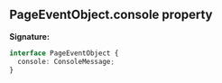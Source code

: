 ## PageEventObject.console property

**Signature:**

```typescript
interface PageEventObject {
  console: ConsoleMessage;
}
```

